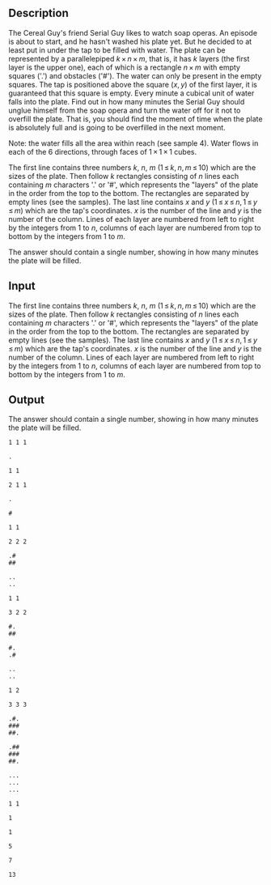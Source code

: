 ## Description

<div><p>The Cereal Guy's friend Serial Guy likes to watch soap operas. An episode is about to start, and he hasn't washed his plate yet. But he decided to at least put in under the tap to be filled with water. The plate can be represented by a parallelepiped <span class="tex-span"><i>k</i> × <i>n</i> × <i>m</i></span>, that is, it has <span class="tex-span"><i>k</i></span> layers (the first layer is the upper one), each of which is a rectangle <span class="tex-span"><i>n</i> × <i>m</i></span> with empty squares ('.') and obstacles ('#'). The water can only be present in the empty squares. The tap is positioned above the square <span class="tex-span">(<i>x</i>, <i>y</i>)</span> of the first layer, it is guaranteed that this square is empty. Every minute a cubical unit of water falls into the plate. Find out in how many minutes the Serial Guy should unglue himself from the soap opera and turn the water off for it not to overfill the plate. That is, you should find the moment of time when the plate is absolutely full and is going to be overfilled in the next moment.</p><p>Note: the water fills all the area within reach (see sample 4). Water flows in <span class="tex-font-style-bf">each</span> of the 6 directions, through faces of <span class="tex-span">1 × 1 × 1</span> cubes.</p></div><div class="input-specification"><p>The first line contains three numbers <span class="tex-span"><i>k</i></span>, <span class="tex-span"><i>n</i></span>, <span class="tex-span"><i>m</i></span> (<span class="tex-span">1 ≤ <i>k</i>, <i>n</i>, <i>m</i> ≤ 10</span>) which are the sizes of the plate. Then follow <span class="tex-span"><i>k</i></span> rectangles consisting of <span class="tex-span"><i>n</i></span> lines each containing <span class="tex-span"><i>m</i></span> characters '.' or '#', which represents the "layers" of the plate in the order from the top to the bottom. The rectangles are separated by empty lines (see the samples). The last line contains <span class="tex-span"><i>x</i></span> and <span class="tex-span"><i>y</i></span> (<span class="tex-span">1 ≤ <i>x</i> ≤ <i>n</i>, 1 ≤ <i>y</i> ≤ <i>m</i></span>) which are the tap's coordinates. <span class="tex-span"><i>x</i></span> is the number of the line and <span class="tex-span"><i>y</i></span> is the number of the column. Lines of each layer are numbered from left to right by the integers from <span class="tex-span">1</span> to <span class="tex-span"><i>n</i></span>, columns of each layer are numbered from top to bottom by the integers from <span class="tex-span">1</span> to <span class="tex-span"><i>m</i></span>.</p></div><div class="output-specification"><p>The answer should contain a single number, showing in how many minutes the plate will be filled.</p></div>

## Input

<p>The first line contains three numbers <span class="tex-span"><i>k</i></span>, <span class="tex-span"><i>n</i></span>, <span class="tex-span"><i>m</i></span> (<span class="tex-span">1 ≤ <i>k</i>, <i>n</i>, <i>m</i> ≤ 10</span>) which are the sizes of the plate. Then follow <span class="tex-span"><i>k</i></span> rectangles consisting of <span class="tex-span"><i>n</i></span> lines each containing <span class="tex-span"><i>m</i></span> characters '.' or '#', which represents the "layers" of the plate in the order from the top to the bottom. The rectangles are separated by empty lines (see the samples). The last line contains <span class="tex-span"><i>x</i></span> and <span class="tex-span"><i>y</i></span> (<span class="tex-span">1 ≤ <i>x</i> ≤ <i>n</i>, 1 ≤ <i>y</i> ≤ <i>m</i></span>) which are the tap's coordinates. <span class="tex-span"><i>x</i></span> is the number of the line and <span class="tex-span"><i>y</i></span> is the number of the column. Lines of each layer are numbered from left to right by the integers from <span class="tex-span">1</span> to <span class="tex-span"><i>n</i></span>, columns of each layer are numbered from top to bottom by the integers from <span class="tex-span">1</span> to <span class="tex-span"><i>m</i></span>.</p>

## Output

<p>The answer should contain a single number, showing in how many minutes the plate will be filled.</p>





```input1
1 1 1

.

1 1

```




```input2
2 1 1

.

#

1 1

```




```input3
2 2 2

.#
##

..
..

1 1

```




```input4
3 2 2

#.
##

#.
.#

..
..

1 2

```




```input5
3 3 3

.#.
###
##.

.##
###
##.

...
...
...

1 1

```




```output1
1

```




```output2
1

```




```output3
5

```




```output4
7

```




```output5
13

```


